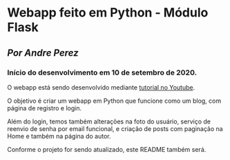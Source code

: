 # Webapp feito em Python - __Módulo Flask__

## _Por Andre Perez_

### Início do desenvolvimento em 10 de setembro de 2020.


O webapp está sendo desenvolvido mediante [tutorial no Youtube](https://youtu.be/MwZwr5Tvyxo).

O objetivo é criar um webapp em Python que funcione como um blog, com página de registro e login.

Além do login, temos também alterações na foto do usuário, serviço de reenvio de senha por email funcional, e criação de posts com paginação na Home e também na página do autor.

Conforme o projeto for sendo atualizado, este README também será.
